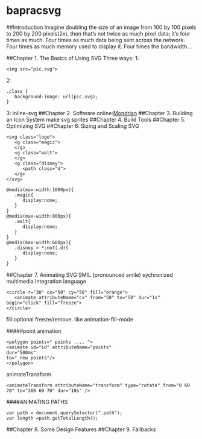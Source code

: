 # bapracsvg
##Introduction
Imagine doubling the size of an image from 100 by 100 pixels to 200 by 200 pixels(2x), then that’s not twice as much pixel data; it’s four times as much. 
Four times as much data being sent across the network. Four times as much memory used to display it. Four times the bandwidth...

##Chapter 1. The Basics of Using SVG
Three ways:
1:
```
<img src="pic.svg">
```
2:
```
.class {
   background-image: url(pic.svg);
}
```
3:
inline-svg
##Chapter 2. Software
online:[Mondrian](mondrian.io)
##Chapter 3. Building an Icon System
make svg sprites
##Chapter 4. Build Tools
##Chapter 5. Optimizing SVG
##Chapter 6. Sizing and Scaling SVG

```
<svg class="logo">
   <g class="magic">
   </g>
   <g class="walt">
   </g>
   <g class="disney">
      <path class="d">
   </g>
</svg>
```
```
@media(max-width:1000px){
   .magic{
      display:none;
   }
}
@media(max-width:800px){
   .walt{
      display:none;
   }
}
@media(max-width:600px){
   .disney > *:not(.d){
      display:none;
   }
}
```
##Chapter 7. Animating SVG
SMIL (pronounced smile) sychronized multimedia integration language
```
<circle r="30" cx="50" cy="50" fill="orange">
   <animate attributeName="cx" from="50" to="50" dur="1s" begin="click" fill="freeze">
</circle>
```

fill:optional freeze/remove. like animation-fill-mode  

#####point animation
```
<polygon points=" points .... ">
<animate id="id" attributeName="points"
dur="500ms"
to=" new points"/>
</polygon>
```

animateTransform
```
<animateTransform attributeName="transform" type="rotate" from="0 60 70" to="360 60 70" dur="10s" />
```

####ANIMATING PATHS
```
var path = document.querySelector(".path");
var length =path.getTotalLength();
```
##Chapter 8. Some Design Features
##Chapter 9. Fallbacks

